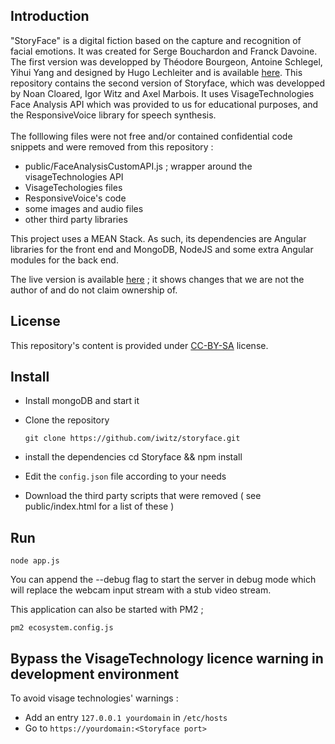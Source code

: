 ## Introduction
"StoryFace" is a digital fiction based on the capture and recognition of facial emotions. It was created for Serge Bouchardon and Franck Davoine. The first version was developped by Théodore Bourgeon, Antoine Schlegel, Yihui Yang and designed by Hugo Lechleiter and is available [here](https://github.com/theodorebourgeon/meanTry). This repository contains the second version of Storyface, which was developped by Noan Cloared, Igor Witz and Axel Marbois. It uses VisageTechnologies Face Analysis API which was provided to us for educational purposes, and the ResponsiveVoice library for speech synthesis. <br><br>The folllowing files were not free and/or contained confidential code snippets and were removed from this repository :
* public/FaceAnalysisCustomAPI.js ; wrapper around the visageTechnologies API
* VisageTechologies files
* ResponsiveVoice's code
* some images and audio files
* other third party libraries

This project uses a MEAN Stack. As such, its dependencies are Angular libraries for the front end and MongoDB, NodeJS and some extra Angular modules for the back end.

The live version is available [here](https://storyface.space) ; it shows changes that we are not the author of and do not claim ownership of.

## License

This repository's content is provided under [CC-BY-SA](http://creativecommons.org/licenses/by-sa/4.0/) license.

## Install

* Install mongoDB and start it
* Clone the repository

      git clone https://github.com/iwitz/storyface.git
* install the dependencies
      cd Storyface && npm install
* Edit the `config.json` file according to your needs   
* Download the third party scripts that were removed ( see public/index.html for a list of these )

## Run
    node app.js

You can append the --debug flag to start the server in debug mode which will replace the webcam input stream with a stub video stream.

This application can also be started with PM2 ;

    pm2 ecosystem.config.js

## Bypass the VisageTechnology licence warning in development environment
To avoid visage technologies' warnings :  
* Add an entry `127.0.0.1 yourdomain` in `/etc/hosts`
* Go to `https://yourdomain:<Storyface port>`
